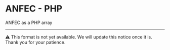 # ANFEC - PHP
ANFEC as a PHP array

---

⚠️ This format is not yet available. We will update this notice once it is. Thank you for your patience.
